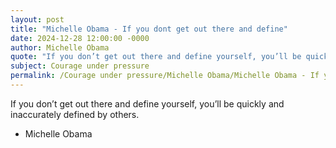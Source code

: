 ```yaml
---
layout: post
title: "Michelle Obama - If you dont get out there and define"
date: 2024-12-28 12:00:00 -0000
author: Michelle Obama
quote: "If you don’t get out there and define yourself, you’ll be quickly and inaccurately defined by others."
subject: Courage under pressure
permalink: /Courage under pressure/Michelle Obama/Michelle Obama - If you dont get out there and define
---
```


If you don’t get out there and define yourself, you’ll be quickly and inaccurately defined by others.

- Michelle Obama
